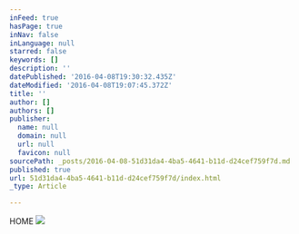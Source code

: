 ```yaml
---
inFeed: true
hasPage: true
inNav: false
inLanguage: null
starred: false
keywords: []
description: ''
datePublished: '2016-04-08T19:30:32.435Z'
dateModified: '2016-04-08T19:07:45.372Z'
title: ''
author: []
authors: []
publisher:
  name: null
  domain: null
  url: null
  favicon: null
sourcePath: _posts/2016-04-08-51d31da4-4ba5-4641-b11d-d24cef759f7d.md
published: true
url: 51d31da4-4ba5-4641-b11d-d24cef759f7d/index.html
_type: Article

---
```

HOME
![](https://the-grid-user-content.s3-us-west-2.amazonaws.com/e477b0b2-6a3f-4152-8027-872093dd0cbc.png)
